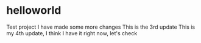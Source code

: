 # helloworld
Test project
I have made some more changes
This is the 3rd update 
This is my 4th update, I think I have it right now, let's check
